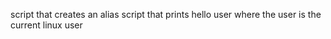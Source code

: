 script that creates an alias
script that prints hello user where the user is the current linux user
